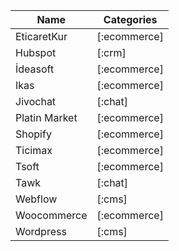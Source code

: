 | Name          | Categories   |
| ------------- | ------------ |
| EticaretKur   | [:ecommerce] |
| Hubspot       | [:crm]       |
| İdeasoft      | [:ecommerce] |
| Ikas          | [:ecommerce] |
| Jivochat      | [:chat]      |
| Platin Market | [:ecommerce] |
| Shopify       | [:ecommerce] |
| Ticimax       | [:ecommerce] |
| Tsoft         | [:ecommerce] |
| Tawk          | [:chat]      |
| Webflow       | [:cms]       |
| Woocommerce   | [:ecommerce] |
| Wordpress     | [:cms]       |
